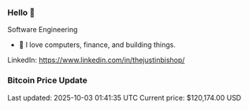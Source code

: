 ### Hello 🤙  

Software Engineering

- 🔭 I love computers, finance, and building things.
  
LinkedIn: https://www.linkedin.com/in/thejustinbishop/  
















































































































































































































































































































































































































































































































































































































































































































































































































































































































































































































































































































































































### Bitcoin Price Update
Last updated: 2025-10-03 01:41:35 UTC
Current price: $120,174.00 USD
